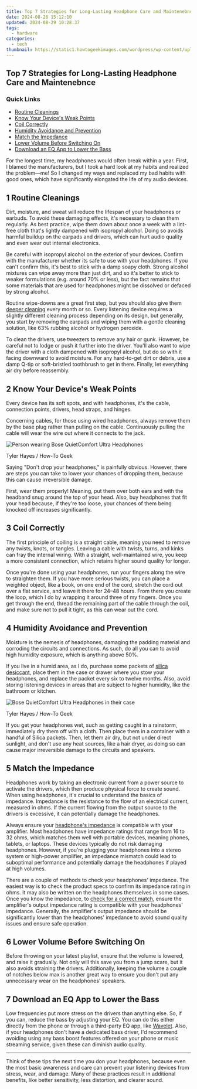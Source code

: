 ```yaml
---
title: Top 7 Strategies for Long-Lasting Headphone Care and Maintenebnce
date: 2024-08-26 15:12:10
updated: 2024-08-29 10:28:37
tags:
  - hardware
categories:
  - tech
thumbnail: https://static1.howtogeekimages.com/wordpress/wp-content/uploads/wm/2024/05/inside-the-earcups-of-the-raycon-everyday-headphones-pro_53573594795_o.jpg
---
```


## Top 7 Strategies for Long-Lasting Headphone Care and Maintenebnce

### Quick Links

* [Routine Cleanings](https://android-transfer.techidaily.com/in-2024-5-ways-to-transfer-music-from-realme-10t-5g-to-other-android-devices-easily-drfone-by-drfone-transfer-from-android-transfer-from-android/)
* [Know Your Device's Weak Points](https://video-screen-grab.techidaily.com/melodymentor-detailed-sound-review-for-2024/)
* [Coil Correctly](https://win-blog.techidaily.com/granblue-fantasy-pc-troubleshooting-effective-ways-to-stop-links-from-crashing/)
* [Humidity Avoidance and Prevention](https://fox-boxes.techidaily.com/the-landscape-of-augmented-reality-stickers-spotlight-on-google-for-2024/)
* [Match the Impedance](https://android-location.techidaily.com/in-2024-how-to-fake-gps-on-android-without-mock-location-for-your-tecno-camon-20-pro-5g-drfone-by-drfone-virtual/)
* [Lower Volume Before Switching On](https://win11-tips.techidaily.com/boost-academic-achievement-winning-study-methods-on-a-windows-pc/)
* [Download an EQ App to Lower the Bass](https://buynow-help.techidaily.com/expert-analysis-of-moto-g-power-exceptional-longevity-and-stellar-efficiency/)

 For the longest time, my headphones would often break within a year. First, I blamed the manufacturers, but I took a hard look at my habits and realized the problem—me! So I changed my ways and replaced my bad habits with good ones, which have significantly elongated the life of my audio devices.

## 1  Routine Cleanings 

 Dirt, moisture, and sweat will reduce the lifespan of your headphones or earbuds. To avoid these damaging effects, it's necessary to clean them regularly. As best practice, wipe them down about once a week with a lint-free cloth that's lightly dampened with isopropyl alcohol. Doing so avoids harmful buildup on the earpads and drivers, which can hurt audio quality and even wear out internal electronics.

 Be careful with isopropyl alcohol on the exterior of your devices. Confirm with the manufacturer whether its safe to use with your headphones. If you can't confirm this, it's best to stick with a damp soapy cloth. Strong alcohol mixtures can wipe away more than just dirt, and so it's better to stick to weaker formulations (e.g. around 70% or less), but the fact remains that some materials that are used for headphones might be dissolved or defaced by strong alcohol.

 Routine wipe-downs are a great first step, but you should also give them [deeper cleaning](https://hardware-reviews.techidaily.com/unveiling-the-power-of-the-logitech-g-pro-x-2-lightspeed-the-ultimate-review-for-gamers-perfection/) every month or so. Every listening device requires a slightly different cleaning process depending on its design, but generally, you start by removing the earpads and wiping them with a gentle cleaning solution, like 63% rubbing alcohol or hydrogen peroxide.

 To clean the drivers, use tweezers to remove any hair or gunk. However, be careful not to lodge or push it further into the driver. You'll also want to wipe the driver with a cloth dampened with isopropyl alcohol, but do so with it facing downward to avoid moisture. For any hard-to-get dirt or debris, use a damp Q-tip or soft-bristled toothbrush to get in there. Finally, let everything air dry before reassembly.

## 2  Know Your Device's Weak Points 

 Every device has its soft spots, and with headphones, it's the cable, connection points, drivers, head straps, and hinges.

 Concerning cables, for those using wired headphones, always remove them by the base plug rather than pulling on the cable. Continuously pulling the cable will wear the wire out where it connects to the jack.

![Person wearing Bose QuietComfort Ultra Headphones](https://static1.howtogeekimages.com/wordpress/wp-content/uploads/wm/2023/11/person-wearing-bose-quietcomfort-ultra-headphones.JPG) 

Tyler Hayes / How-To Geek

 Saying "Don't drop your headphones," is painfully obvious. However, there are steps you can take to lower your chances of dropping them, because this can cause irreversible damage.

 First, wear them properly! Meaning, put them over both ears and with the headband snug around the top of your head. Also, buy headphones that fit your head because, if they're too loose, your chances of them being knocked off increases significantly.

## 3  Coil Correctly 

 The first principle of coiling is a straight cable, meaning you need to remove any twists, knots, or tangles. Leaving a cable with twists, turns, and kinks can fray the internal wiring. With a straight, well-maintained wire, you keep a more consistent connection, which retains higher sound quality for longer.

 Once you're done using your headphones, run your fingers along the wire to straighten them. If you have more serious twists, you can place a weighted object, like a book, on one end of the cord, stretch the cord out over a flat service, and leave it there for 24–48 hours. From there you create the loop, which I do by wrapping it around three of my fingers. Once you get through the end, thread the remaining part of the cable through the coil, and make sure not to pull it tight, as this can wear out the cord.

## 4  Humidity Avoidance and Prevention 

 Moisture is the nemesis of headphones, damaging the padding material and corroding the circuits and connections. As such, do all you can to avoid high humidity exposure, which is anything above 50%.

 If you live in a humid area, as I do, purchase some packets of [silica desiccant](https://www.amazon.com/Silica-Gel-Packs-Absorbers-Transparent/dp/B09GXN5K63/ref=asc%5Fdf%5FB09GXN5K63?tag=hotoge-20&linkCode=df0&hvadid=80195816508367&hvnetw=o&hvqmt=e&hvbmt=be&hvdev=c&hvlocint=&hvlocphy=&hvtargid=pla-4583795282772537&th=1&ascsubtag=UUhtgUeUpU2004167&asc%5Frefurl=https%3A%2F%2Fwww.howtogeek.com%2F7-tricks-that-will-protect-your-headphones-for-years%2F&asc%5Fcampaign=Evergreen), place them in the case or drawer where you stow your headphones, and replace the packet every six to twelve months. Also, avoid storing listening devices in areas that are subject to higher humidity, like the bathroom or kitchen.

![Bose QuietComfort Ultra Headphones in their case](https://static1.howtogeekimages.com/wordpress/wp-content/uploads/wm/2023/11/bose-quietcomfort-ultra-headphones-in-their-case.JPG) 

Tyler Hayes / How-To Geek

 If you get your headphones wet, such as getting caught in a rainstorm, immediately dry them off with a cloth. Then place them in a container with a handful of Silica packets. Then, let them air dry, but not under direct sunlight, and don't use any heat sources, like a hair dryer, as doing so can cause major irreversible damage to the circuits and speakers.

## 5  Match the Impedance 

 Headphones work by taking an electronic current from a power source to activate the drivers, which then produce physical force to create sound. When using headphones, it's crucial to understand the basics of impedance. Impedance is the resistance to the flow of an electrical current, measured in ohms. If the current flowing from the output source to the drivers is excessive, it can potentially damage the headphones.

 Always ensure your [headphone's impedance](https://remote-screen-capture.techidaily.com/updated-harmonizing-tech-and-artistry-mac-studios/) is compatible with your amplifier. Most headphones have impedance ratings that range from 16 to 32 ohms, which matches them well with portable devices, meaning phones, tablets, or laptops. These devices typically do not risk damaging headphones. However, if you're plugging your headphones into a stereo system or high-power amplifier, an impedance mismatch could lead to suboptimal performance and potentially damage the headphones if played at high volumes.

 There are a couple of methods to check your headphones' impedance. The easiest way is to check the product specs to confirm its impedance rating in ohms. It may also be written on the headphones themselves in some cases. Once you know the impedance, to [check for a correct match](http://www.hifireport.com/speaker-impedance/), ensure the amplifier's output impedance rating is compatible with your headphones' impedance. Generally, the amplifier's output impedance should be significantly lower than the headphones' impedance to avoid sound quality issues and ensure safe operation.

## 6  Lower Volume Before Switching On 

 Before throwing on your latest playlist, ensure that the volume is lowered, and raise it gradually. Not only will this save you from a jump scare, but it also avoids straining the drivers. Additionally, keeping the volume a couple of notches below max is another great way to ensure you don't put any unnecessary wear on the headphones' speakers.

## 7  Download an EQ App to Lower the Bass 

 Low frequencies put more stress on the drivers than anything else. So, if you can, reduce the bass by adjusting your EQ. You can do this either directly from the phone or through a third-party EQ app, like [Wavelet](https://www.anrdoezrs.net/links/3607085/type/dlg/sid/UUhtgUeUpU2004167/https://play.google.com/store/apps/details?id=com.pittvandewitt.wavelet&hl=en%5FUS). Also, if your headphones don't have a dedicated bass driver, I'd recommend avoiding using any bass boost features offered on your phone or music streaming service, given these can diminish audio quality.

---

 Think of these tips the next time you don your headphones, because even the most basic awareness and care can prevent your listening devices from stress, wear, and damage. Many of these practices result in additional benefits, like better sensitivity, less distortion, and clearer sound.

<ins class="adsbygoogle"
     style="display:block"
     data-ad-format="autorelaxed"
     data-ad-client="ca-pub-7571918770474297"
     data-ad-slot="1223367746"></ins>



<ins class="adsbygoogle"
     style="display:block"
     data-ad-client="ca-pub-7571918770474297"
     data-ad-slot="8358498916"
     data-ad-format="auto"
     data-full-width-responsive="true"></ins>
